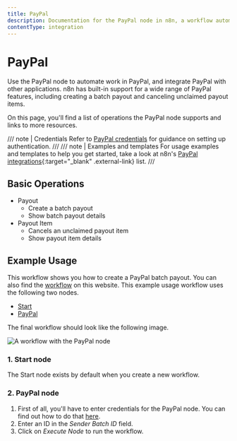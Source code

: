 ```yaml
---
title: PayPal
description: Documentation for the PayPal node in n8n, a workflow automation platform. Includes details of operations and configuration, and links to examples and credentials information.
contentType: integration
---
```


# PayPal

Use the PayPal node to automate work in PayPal, and integrate PayPal with other applications. n8n has built-in support for a wide range of PayPal features, including creating a batch payout and canceling unclaimed payout items. 

On this page, you'll find a list of operations the PayPal node supports and links to more resources.

/// note | Credentials
Refer to [PayPal credentials](/integrations/builtin/credentials/paypal/) for guidance on setting up authentication. 
///
/// note | Examples and templates
For usage examples and templates to help you get started, take a look at n8n's [PayPal integrations](https://n8n.io/integrations/paypal/){:target="_blank" .external-link} list.
///

## Basic Operations

* Payout
    * Create a batch payout
    * Show batch payout details
* Payout Item
    * Cancels an unclaimed payout item
    * Show payout item details

## Example Usage

This workflow shows you how to create a PayPal batch payout. You can also find the [workflow](https://n8n.io/workflows/438) on this website. This example usage workflow uses the following two nodes.
- [Start](/integrations/builtin/core-nodes/n8n-nodes-base.start/)
- [PayPal]()

The final workflow should look like the following image.

![A workflow with the PayPal node](/_images/integrations/builtin/app-nodes/paypal/workflow.png)

### 1. Start node

The Start node exists by default when you create a new workflow.

### 2. PayPal node

1. First of all, you'll have to enter credentials for the PayPal node. You can find out how to do that [here](/integrations/builtin/credentials/paypal/).
2. Enter an ID in the *Sender Batch ID* field.
3. Click on *Execute Node* to run the workflow.

